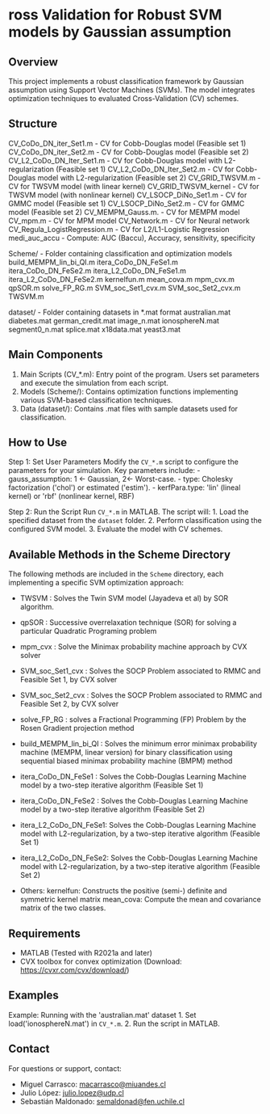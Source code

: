 ross Validation for Robust SVM models by Gaussian assumption  
==============================================================

Overview
--------
This project implements a robust classification framework by Gaussian assumption
using Support Vector Machines (SVMs). The model integrates optimization techniques 
to evaluated Cross-Validation (CV) schemes.

Structure
---------
CV_CoDo_DN_iter_Set1.m		- CV for Cobb-Douglas model (Feasible set 1) 
CV_CoDo_DN_iter_Set2.m 		- CV for Cobb-Douglas model (Feasible set 2) 
CV_L2_CoDo_DN_Iter_Set1.m	- CV for Cobb-Douglas model with L2-regularization (Feasible set 1) 
CV_L2_CoDo_DN_Iter_Set2.m	- CV for Cobb-Douglas model with L2-regularization (Feasible set 2) 
CV_GRID_TWSVM.m          	- CV for TWSVM model (with linear kernel)
CV_GRID_TWSVM_kernel		- CV for TWSVM model (with nonlinear kernel)
CV_LSOCP_DiNo_Set1.m     	- CV for GMMC model (Feasible set 1) 
CV_LSOCP_DiNo_Set2.m     	- CV for GMMC model (Feasible set 2) 
CV_MEMPM_Gauss.m.        	- CV for MEMPM model
CV_mpm.m                 	- CV for MPM model 
CV_Network.m             	- CV for Neural network
CV_Regula_LogistRegression.m  	- CV for L2/L1-Logistic Regression
medi_auc_accu			- Compute: AUC (Baccu), Accuracy, sensitivity, specificity 
                
Scheme/               - Folder containing classification and optimization models
	build_MEMPM_lin_bi_QI.m
	itera_CoDo_DN_FeSe1.m
	itera_CoDo_DN_FeSe2.m
	itera_L2_CoDo_DN_FeSe1.m
	itera_L2_CoDo_DN_FeSe2.m
	kernelfun.m
	mean_cova.m
	mpm_cvx.m
	qpSOR.m
	solve_FP_RG.m
	SVM_soc_Set1_cvx.m
	SVM_soc_Set2_cvx.m
	TWSVM.m

dataset/                 - Folder containing datasets in *.mat format
    australian.mat
    diabetes.mat
    german_credit.mat
    image_n.mat
    ionosphereN.mat
    segment0_n.mat
    splice.mat
    x18data.mat
    yeast3.mat

Main Components
---------------
1. Main Scripts (CV_*.m): 
   Entry point of the program. Users set parameters and execute the simulation from each script.
2. Models (Scheme/): 
   Contains optimization functions implementing various SVM-based classification techniques.
3. Data (dataset/): 
   Contains .mat files with sample datasets used for classification.


How to Use
----------
Step 1: Set User Parameters
    Modify the `CV_*.m` script to configure the parameters for your simulation. Key parameters include:
    - gauss_assumption: 1 <- Gaussian, 2<- Worst-case.
    - type: Cholesky factorization ('chol') or estimated ('estim').
    - kerfPara.type:  'lin' (lineal kernel) or 'rbf' (nonlinear kernel, RBF)  

Step 2: Run the Script
    Run `CV_*.m` in MATLAB. The script will:
    1. Load the specified dataset from the `dataset` folder.
    2. Perform classification using the configured SVM model.
    3. Evaluate the model with  CV schemes.



Available Methods in the Scheme Directory
------------------------------------------

The following methods are included in the `Scheme` directory, each implementing a specific SVM optimization approach:

- TWSVM			: Solves the Twin SVM model (Jayadeva et al) by SOR algorithm. 
- qpSOR			: Successive overrelaxation technique (SOR) for solving a particular 
			  Quadratic Programing problem
- mpm_cvx		: Solve the Minimax probability machine approach by CVX solver
- SVM_soc_Set1_cvx	: Solves the SOCP Problem associated to RMMC and Feasible Set 1, by CVX solver
- SVM_soc_Set2_cvx	: Solves the SOCP Problem associated to RMMC and Feasible Set 2, by CVX solver 
- solve_FP_RG		: solves a Fractional Programming (FP) Problem by the Rosen Gradient projection method
- build_MEMPM_lin_bi_QI	: Solves the minimum error minimax probability machine (MEMPM, linear version) for binary 
			  classification using sequential biased minimax probability machine (BMPM) method
- itera_CoDo_DN_FeSe1	: Solves the Cobb-Douglas Learning Machine model by a two-step iterative 
 		          algorithm (Feasible Set 1)
- itera_CoDo_DN_FeSe2	: Solves the Cobb-Douglas Learning Machine model by a two-step iterative 
 		          algorithm (Feasible Set 2)
- itera_L2_CoDo_DN_FeSe1: Solves the Cobb-Douglas Learning Machine model with L2-regularization, 
		          by a two-step iterative algorithm (Feasible Set 1) 	
- itera_L2_CoDo_DN_FeSe2: Solves the Cobb-Douglas Learning Machine model with L2-regularization, 
		          by a two-step iterative algorithm (Feasible Set 2)

- Others:
	kernelfun: Constructs the positive (semi-) definite and symmetric kernel matrix
	mean_cova: Compute the mean and covariance matrix of the two classes.
	

Requirements
------------
- MATLAB (Tested with R2021a and later)
- CVX toolbox for convex optimization (Download: https://cvxr.com/cvx/download/)

Examples
--------
Example: Running with the 'australian.mat' dataset
    1. Set load('ionosphereN.mat') in `CV_*.m`.
    2. Run the script in MATLAB.


Contact
-------
For questions or support, contact:
- Miguel Carrasco: macarrasco@miuandes.cl
- Julio López: julio.lopez@udp.cl
- Sebastián Maldonado: semaldonad@fen.uchile.cl

